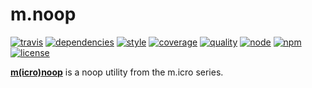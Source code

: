 # m.noop
[![travis](https://img.shields.io/travis/ivoputzer/m.noop.svg?style=flat-square)](https://travis-ci.org/ivoputzer/m.noop) [![dependencies](https://img.shields.io/badge/dependencies-none-blue.svg?style=flat-square&colorB=44CC11)](package.json) [![style](https://img.shields.io/badge/coding%20style-standard-brightgreen.svg?style=flat-square)](http://standardjs.com/) [![coverage](https://img.shields.io/coveralls/ivoputzer/m.noop.svg?style=flat-square)](https://coveralls.io/github/ivoputzer/m.noop?branch=master) [![quality](http://npm.packagequality.com/shield/m.noop.svg?style=flat-square&colorB=44CC11)](http://packagequality.com/#?package=m.noop) [![node](https://img.shields.io/badge/node-6%2B-blue.svg?style=flat-square)](https://nodejs.org/docs/v6.0.0/api) [![npm](https://img.shields.io/npm/v/m.noop.svg?style=flat-square&colorB=007EC6)](https://www.npmjs.com/package/m.noop) [![license](https://img.shields.io/npm/l/m.noop.svg?style=flat-square&colorB=007EC6)](https://spdx.org/licenses/MIT)

**[m(icro)](https://github.com/ivoputzer/m.cro#readme)[noop](https://github.com/ivoputzer/m.noop)** is a noop utility from the m.icro series.
